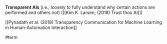 **Transparent AIs** (i.e., loosely to fully understand why certain actions are performed and others not) ([[Kim K. Larsen, (2018) Trust thou AI]])

[[Pynadath et al. (2018) Transparency Communication for Machine Learning in Human-Automation Interaction]]

#term 